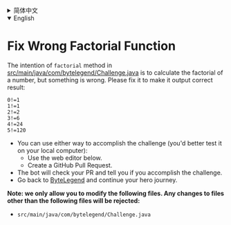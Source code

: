 <details>
  <summary>简体中文</summary>

  # 修复错误的阶乘函数

  [src/main/java/com/bytelegend/Challenge.java](https://github.com/ByteLegendQuest/java-fix-factorial/blob/main/src/main/java/com/bytelegend/Challenge.java)中的`factorial`方法的意图是计算一个数的阶乘，但是似乎有一些问题，请修复之，
  使其能够输出正确的结果：

  ```
  0!=1
  1!=1
  2!=2
  3!=6
  4!=24
  5!=120
  ```

  - 你可以使用任意一种方法完成挑战（最好先在自己的本地电脑上测试通过）：
    - 使用下面的网页编辑器。
    - 创建一个GitHub Pull Request。
  - 机器人将会检查你的回答，告诉你是否通过了挑战。
  - 回到[字节传说](https://bytelegend.com)，然后继续你的英雄旅程。

  **注意：我们只允许您修改以下文件，任何对其他文件的修改都会被拒绝：**

- `src/main/java/com/bytelegend/Challenge.java`
    </details>

<details open='true'>
  <summary>English</summary>

  # Fix Wrong Factorial Function

  The intention of `factorial` method in [src/main/java/com/bytelegend/Challenge.java](https://github.com/ByteLegendQuest/java-fix-factorial/blob/main/src/main/java/com/bytelegend/Challenge.java) is to calculate the factorial of a number,
  but something is wrong. Please fix it to make it output correct result:

  ```
  0!=1
  1!=1
  2!=2
  3!=6
  4!=24
  5!=120
  ```

  - You can use either way to accomplish the challenge (you'd better test it on your local computer):
    - Use the web editor below.
    - Create a GitHub Pull Request.
  - The bot will check your PR and tell you if you accomplish the challenge.
  - Go back to [ByteLegend](https://bytelegend.com) and continue your hero journey.

  **Note: we only allow you to modify the following files.
Any changes to files other than the following files will be rejected:**

- `src/main/java/com/bytelegend/Challenge.java`
</details>
